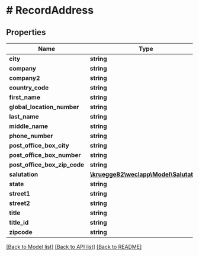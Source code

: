 # # RecordAddress

## Properties

Name | Type | Description | Notes
------------ | ------------- | ------------- | -------------
**city** | **string** |  | [optional]
**company** | **string** |  | [optional]
**company2** | **string** |  | [optional]
**country_code** | **string** |  | [optional]
**first_name** | **string** |  | [optional]
**global_location_number** | **string** |  | [optional]
**last_name** | **string** |  | [optional]
**middle_name** | **string** |  | [optional]
**phone_number** | **string** |  | [optional]
**post_office_box_city** | **string** |  | [optional]
**post_office_box_number** | **string** |  | [optional]
**post_office_box_zip_code** | **string** |  | [optional]
**salutation** | [**\kruegge82\weclapp\Model\Salutation**](Salutation.md) |  | [optional]
**state** | **string** |  | [optional]
**street1** | **string** |  | [optional]
**street2** | **string** |  | [optional]
**title** | **string** |  | [optional]
**title_id** | **string** |  | [optional]
**zipcode** | **string** |  | [optional]

[[Back to Model list]](../../README.md#models) [[Back to API list]](../../README.md#endpoints) [[Back to README]](../../README.md)
